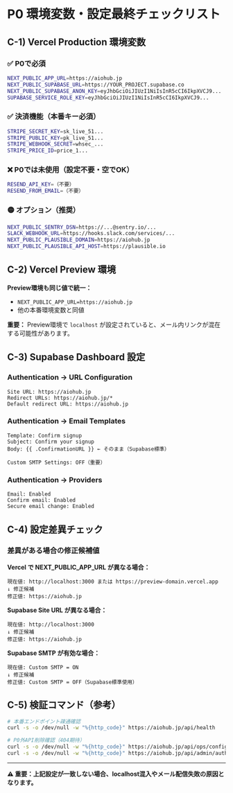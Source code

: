 # P0 環境変数・設定最終チェックリスト

## C-1) Vercel Production 環境変数

### **✅ P0で必須**
```bash
NEXT_PUBLIC_APP_URL=https://aiohub.jp
NEXT_PUBLIC_SUPABASE_URL=https://YOUR_PROJECT.supabase.co
NEXT_PUBLIC_SUPABASE_ANON_KEY=eyJhbGciOiJIUzI1NiIsInR5cCI6IkpXVCJ9...
SUPABASE_SERVICE_ROLE_KEY=eyJhbGciOiJIUzI1NiIsInR5cCI6IkpXVCJ9...
```

### **✅ 決済機能（本番キー必須）**
```bash
STRIPE_SECRET_KEY=sk_live_51...
STRIPE_PUBLIC_KEY=pk_live_51...
STRIPE_WEBHOOK_SECRET=whsec_...
STRIPE_PRICE_ID=price_1...
```

### **❌ P0では未使用（設定不要・空でOK）**
```bash
RESEND_API_KEY=（不要）
RESEND_FROM_EMAIL=（不要）
```

### **🟡 オプション（推奨）**
```bash
NEXT_PUBLIC_SENTRY_DSN=https://...@sentry.io/...
SLACK_WEBHOOK_URL=https://hooks.slack.com/services/...
NEXT_PUBLIC_PLAUSIBLE_DOMAIN=https://aiohub.jp
NEXT_PUBLIC_PLAUSIBLE_API_HOST=https://plausible.io
```

## C-2) Vercel Preview 環境

**Preview環境も同じ値で統一：**
- `NEXT_PUBLIC_APP_URL=https://aiohub.jp`
- 他の本番環境変数と同値

**重要：** Preview環境で `localhost` が設定されていると、メール内リンクが混在する可能性があります。

## C-3) Supabase Dashboard 設定

### **Authentication → URL Configuration**
```
Site URL: https://aiohub.jp
Redirect URLs: https://aiohub.jp/*
Default redirect URL: https://aiohub.jp
```

### **Authentication → Email Templates**  
```
Template: Confirm signup
Subject: Confirm your signup
Body: {{ .ConfirmationURL }} ← そのまま（Supabase標準）

Custom SMTP Settings: OFF（重要）
```

### **Authentication → Providers**
```
Email: Enabled
Confirm email: Enabled  
Secure email change: Enabled
```

## C-4) 設定差異チェック

### **差異がある場合の修正候補値**

**Vercel で NEXT_PUBLIC_APP_URL が異なる場合：**
```
現在値: http://localhost:3000 または https://preview-domain.vercel.app
↓ 修正候補
修正値: https://aiohub.jp
```

**Supabase Site URL が異なる場合：**
```
現在値: http://localhost:3000
↓ 修正候補  
修正値: https://aiohub.jp
```

**Supabase SMTP が有効な場合：**
```
現在値: Custom SMTP = ON
↓ 修正候補
修正値: Custom SMTP = OFF（Supabase標準使用）
```

## C-5) 検証コマンド（参考）

```bash
# 本番エンドポイント疎通確認
curl -s -o /dev/null -w "%{http_code}" https://aiohub.jp/api/health

# P0外API削除確認（404期待）  
curl -s -o /dev/null -w "%{http_code}" https://aiohub.jp/api/ops/config-check
curl -s -o /dev/null -w "%{http_code}" https://aiohub.jp/api/admin/auth/status
```

---

**⚠️ 重要：上記設定が一致しない場合、localhost混入やメール配信失敗の原因となります。**